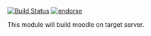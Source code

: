 [![Build Status](https://travis-ci.org/Firebladee/moodle.svg?branch=master)](https://travis-ci.org/Firebladee/moodle)
[![endorse](https://api.coderwall.com/firebladee/endorsecount.png)](https://coderwall.com/firebladee)

This module will build moodle on target server.
